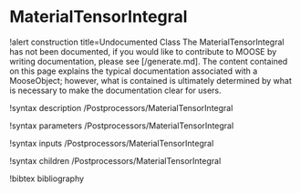 <!-- MOOSE Documentation Stub: Remove this when content is added. -->

# MaterialTensorIntegral

!alert construction title=Undocumented Class
The MaterialTensorIntegral has not been documented, if you would like to contribute to MOOSE by
writing documentation, please see [/generate.md]. The content contained on this page explains
the typical documentation associated with a MooseObject; however, what is contained is ultimately
determined by what is necessary to make the documentation clear for users.

!syntax description /Postprocessors/MaterialTensorIntegral

!syntax parameters /Postprocessors/MaterialTensorIntegral

!syntax inputs /Postprocessors/MaterialTensorIntegral

!syntax children /Postprocessors/MaterialTensorIntegral

!bibtex bibliography
